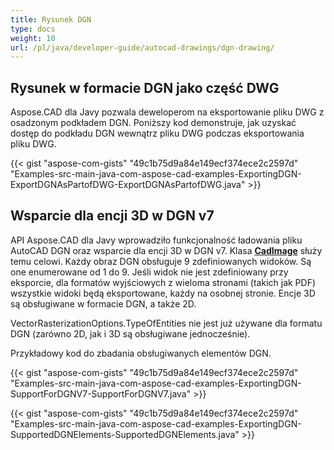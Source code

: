 ```yaml
---
title: Rysunek DGN
type: docs
weight: 10
url: /pl/java/developer-guide/autocad-drawings/dgn-drawing/
---
```


## **Rysunek w formacie DGN jako część DWG**

Aspose.CAD dla Javy pozwala deweloperom na eksportowanie pliku DWG z osadzonym podkładem DGN. Poniższy kod demonstruje, jak uzyskać dostęp do podkładu DGN wewnątrz pliku DWG podczas eksportowania pliku DWG.

{{< gist "aspose-com-gists" "49c1b75d9a84e149ecf374ece2c2597d" "Examples-src-main-java-com-aspose-cad-examples-ExportingDGN-ExportDGNAsPartofDWG-ExportDGNAsPartofDWG.java" >}}

## **Wsparcie dla encji 3D w DGN v7**

API Aspose.CAD dla Javy wprowadziło funkcjonalność ładowania pliku AutoCAD DGN oraz wsparcie dla encji 3D w DGN v7. Klasa [**CadImage**](https://reference.aspose.com/cad/java/com.aspose.cad.fileformats.cad/CadImage) służy temu celowi. Każdy obraz DGN obsługuje 9 zdefiniowanych widoków. Są one enumerowane od 1 do 9. Jeśli widok nie jest zdefiniowany przy eksporcie, dla formatów wyjściowych z wieloma stronami (takich jak PDF) wszystkie widoki będą eksportowane, każdy na osobnej stronie. Encje 3D są obsługiwane w formacie DGN, a także 2D. 

VectorRasterizationOptions.TypeOfEntities nie jest już używane dla formatu DGN (zarówno 2D, jak i 3D są obsługiwane jednocześnie).

Przykładowy kod do zbadania obsługiwanych elementów DGN.

{{< gist "aspose-com-gists" "49c1b75d9a84e149ecf374ece2c2597d" "Examples-src-main-java-com-aspose-cad-examples-ExportingDGN-SupportForDGNV7-SupportForDGNV7.java" >}}

{{< gist "aspose-com-gists" "49c1b75d9a84e149ecf374ece2c2597d" "Examples-src-main-java-com-aspose-cad-examples-ExportingDGN-SupportedDGNElements-SupportedDGNElements.java" >}}
